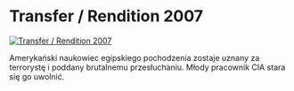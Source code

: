 Transfer / Rendition 2007 
=============
[![Transfer / Rendition 2007 ](http://vidos.pl/images/player.gif)](http://vidos.pl/transfer-rendition-2007)

 Amerykański naukowiec egipskiego pochodzenia zostaje uznany za terrorystę i poddany brutalnemu przesłuchaniu. Młody pracownik CIA stara się go uwolnić.
